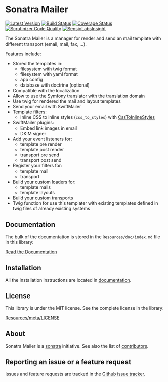 Sonatra Mailer
==============

[![Latest Version](https://img.shields.io/packagist/v/sonatra/mailer.svg)](https://packagist.org/packages/sonatra/mailer)
[![Build Status](https://img.shields.io/travis/sonatra/sonatra-mailer/master.svg)](https://travis-ci.org/sonatra/sonatra-mailer)
[![Coverage Status](https://img.shields.io/coveralls/sonatra/sonatra-mailer/master.svg)](https://coveralls.io/r/sonatra/sonatra-mailer?branch=master)
[![Scrutinizer Code Quality](https://img.shields.io/scrutinizer/g/sonatra/sonatra-mailer/master.svg)](https://scrutinizer-ci.com/g/sonatra/sonatra-mailer?branch=master)
[![SensioLabsInsight](https://img.shields.io/sensiolabs/i/f644cbc7-5481-49b5-aaab-6b09a0d6973a.svg)](https://insight.sensiolabs.com/projects/f644cbc7-5481-49b5-aaab-6b09a0d6973a)

The Sonatra Mailer is a manager for render and send an mail template with different
transport (email, mail, fax, ...).

Features include:

- Stored the templates in:
  - filesystem with twig format
  - filesystem with yaml format
  - app config
  - database with doctrine (optional)
- Compatible with the localization
- Allow to use the Symfony translator with the translation domain
- Use twig for rendered the mail and layout templates
- Send your email with SwiftMailer
- Template filters:
  - Inline CSS to inline styles (`css_to_styles`) with [CssToInlineStyles](https://github.com/tijsverkoyen/CssToInlineStyles)
- SwiftMailer plugins:
  - Embed link images in email
  - DKIM signer
- Add your event listeners for:
  - template pre render
  - template post render
  - transport pre send
  - transport post send
- Register your filters for:
  - template mail
  - transport
- Build your custom loaders for:
  - template mails
  - template layouts
- Build your custom transports
- Twig function for use this templater with existing templates defined in twig files of already existing systems

Documentation
-------------

The bulk of the documentation is stored in the `Resources/doc/index.md`
file in this library:

[Read the Documentation](Resources/doc/index.md)

Installation
------------

All the installation instructions are located in [documentation](Resources/doc/index.md).

License
-------

This library is under the MIT license. See the complete license in the library:

[Resources/meta/LICENSE](Resources/meta/LICENSE)

About
-----

Sonatra Mailer is a [sonatra](https://github.com/sonatra) initiative.
See also the list of [contributors](https://github.com/sonatra/sonatra-mailer/graphs/contributors).

Reporting an issue or a feature request
---------------------------------------

Issues and feature requests are tracked in the [Github issue tracker](https://github.com/sonatra/sonatra-mailer/issues).
